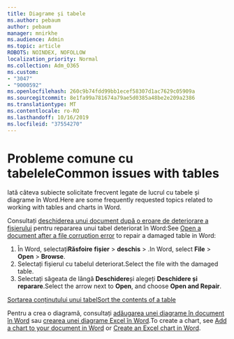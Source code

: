 ```yaml
---
title: Diagrame și tabele
ms.author: pebaum
author: pebaum
manager: mnirkhe
ms.audience: Admin
ms.topic: article
ROBOTS: NOINDEX, NOFOLLOW
localization_priority: Normal
ms.collection: Adm_O365
ms.custom:
- "3047"
- "9000592"
ms.openlocfilehash: 260c9b74fdd99bb1ecef58307d1ac7629c05909a
ms.sourcegitcommit: 8e1fa99a781674a79ae5d0385a48be2e209a2386
ms.translationtype: MT
ms.contentlocale: ro-RO
ms.lasthandoff: 10/16/2019
ms.locfileid: "37554270"
---
```

# <a name="common-issues-with-tables"></a><span data-ttu-id="cccc5-102">Probleme comune cu tabelele</span><span class="sxs-lookup"><span data-stu-id="cccc5-102">Common issues with tables</span></span> 

<span data-ttu-id="cccc5-103">Iată câteva subiecte solicitate frecvent legate de lucrul cu tabele și diagrame în Word.</span><span class="sxs-lookup"><span data-stu-id="cccc5-103">Here are some frequently requested topics related to working with tables and charts in Word.</span></span>

<span data-ttu-id="cccc5-104">Consultați [deschiderea unui document după o eroare de deteriorare a fișierului](https://support.office.com/article/47df9d48-2165-4411-a699-1786ac734bc3) pentru repararea unui tabel deteriorat în Word:</span><span class="sxs-lookup"><span data-stu-id="cccc5-104">See [Open a document after a file corruption error](https://support.office.com/article/47df9d48-2165-4411-a699-1786ac734bc3) to repair a damaged table in Word:</span></span>

 1. <span data-ttu-id="cccc5-105">În Word, selectați**Răsfoire** **fișier** > **deschis** > .</span><span class="sxs-lookup"><span data-stu-id="cccc5-105">In Word, select **File** > **Open** > **Browse**.</span></span>
 2. <span data-ttu-id="cccc5-106">Selectați fișierul cu tabelul deteriorat.</span><span class="sxs-lookup"><span data-stu-id="cccc5-106">Select the file with the damaged table.</span></span>
 3. <span data-ttu-id="cccc5-107">Selectați săgeata de lângă **Deschidere**și alegeți **Deschidere și reparare**.</span><span class="sxs-lookup"><span data-stu-id="cccc5-107">Select the arrow next to **Open**, and choose **Open and Repair**.</span></span>

[<span data-ttu-id="cccc5-108">Sortarea conținutului unui tabel</span><span class="sxs-lookup"><span data-stu-id="cccc5-108">Sort the contents of a table</span></span>](https://support.office.com/article/F8392477-4613-49CD-ABA6-7C2E48F1D91F)

<span data-ttu-id="cccc5-109">Pentru a crea o diagramă, consultați [adăugarea unei diagrame în document în Word](https://support.office.com/article/ff48e3eb-5e04-4368-a39e-20df7c798932) sau [crearea unei diagrame Excel în Word](https://support.office.com/article/11A7D2F0-4487-4A9B-BBC6-D50916CD4A57).</span><span class="sxs-lookup"><span data-stu-id="cccc5-109">To create a chart, see [Add a chart to your document in Word](https://support.office.com/article/ff48e3eb-5e04-4368-a39e-20df7c798932) or [Create an Excel chart in Word](https://support.office.com/article/11A7D2F0-4487-4A9B-BBC6-D50916CD4A57).</span></span>